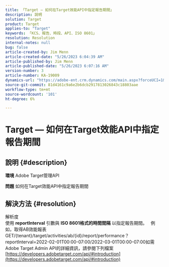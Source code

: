```yaml
---
title: 「Target — 如何在Target效能API中指定報告期間」
description: 說明
solution: Target
product: Target
applies-to: "Target"
keywords: 「KCS、報告、時段、API、ISO 8601」
resolution: Resolution
internal-notes: null
bug: false
article-created-by: Jim Menn
article-created-date: "5/26/2023 6:04:39 AM"
article-published-by: Jim Menn
article-published-date: "5/26/2023 6:07:16 AM"
version-number: 3
article-number: KA-19009
dynamics-url: "https://adobe-ent.crm.dynamics.com/main.aspx?forceUCI=1&pagetype=entityrecord&etn=knowledgearticle&id=89dce930-8bfb-ed11-8849-6045bd006295"
source-git-commit: 81d4161c9a6e2b6dcb2917813026843c18803aae
workflow-type: tm+mt
source-wordcount: '101'
ht-degree: 6%

---
```


# Target — 如何在Target效能API中指定報告期間

## 說明 {#description}


<b>環境</b>
Adobe Target管理API

<b>問題</b>
如何在Target效能API中指定報告期間


## 解決方法 {#resolution}

解析度<br>
使用 <b>reportInterval</b> 引數與 <b>ISO 8601格式的時間間隔</b> 以指定報告期間。
 
例如，取得AB效能報表GET/{tenant}/target/activities/ab/{id}/report/performance？reportInterval=2022-02-01T00:00-07:00/2022-03-01T00:00-07:00如需Adobe Target Admin API的詳細資訊，請參閱下列檔案
[https://developers.adobetarget.com/api/#introduction](https://developers.adobetarget.com/api/#introduction)
